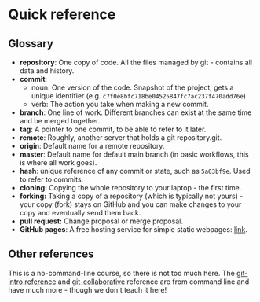 # Quick reference


## Glossary

- **repository**: One copy of code.  All the files managed by git -
  contains all data and history.
- **commit**:
  - noun: One version of the code.  Snapshot of the project, gets a
    unique identifier
    (e.g. `c7f0e8bfc718be04525847fc7ac237f470add76e`)
  - verb: The action you take when making a new commit.
- **branch**: One line of work.  Different branches can exist at the
  same time and be merged together.
- **tag**: A pointer to one commit, to be able to refer to it later.
- **remote**: Roughly, another server that holds a git repository.git.
- **origin**: Default name for a remote repository.
- **master**: Default name for default main branch (in basic
  workflows, this is where all work goes).
- **hash**: unique reference of any commit or state, such as
  `5a63bf9e`.  Used to refer to commits.
- **cloning:** Copying the whole repository to your laptop - the first time.
- **forking:** Taking a copy of a repository (which is typically not yours) - your
  copy (fork) stays on GitHub and you can make changes to your copy
  and eventually send them back.
- **pull request:** Change proposal or merge proposal.
- **GitHub pages**: A free hosting service for simple static
  webpages: [link](https://pages.github.com/).


## Other references

This is a no-command-line course, so there is not too much here.  The
[git-intro
reference](https://coderefinery.github.io/git-intro/reference/) and
[git-collaborative](https://coderefinery.github.io/git-collaborative/reference/)
reference are from command line and have much more - though we don't
teach it here!
